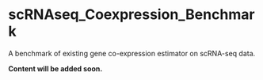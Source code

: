 # scRNAseq_Coexpression_Benchmark
A benchmark of existing gene co-expression estimator on scRNA-seq data.

**Content will be added soon.**
